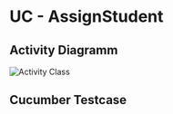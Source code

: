 UC - AssignStudent
=========================

Activity Diagramm
-----------------
![Activity Class](https://raw.githubusercontent.com/Unk3wn/TaskHub---Documentation/main/UC/UseCases/AssignStudent/AssignStudent.png)

Cucumber Testcase
----------------

